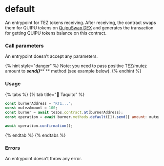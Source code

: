 # default

An entrypoint for TEZ tokens receiving. After receiving, the contract swaps them for QUIPU tokens on [QuipuSwap DEX](https://quipuswap.com/swap/tez-KT193D4vozYnhGJQVtw7CoxxqphqUEEwK6Vb\_0) and generates the transaction for getting QUIPU tokens balance on this contract.

### Call parameters

An entrypoint doesn't accept any parameters.

{% hint style="danger" %}
Note: you need to pass positive TEZ/mutez amount to _**send()**_** ** method (see example below).
{% endhint %}

### Usage

{% tabs %}
{% tab title="🌮 Taquito" %}
```javascript
const burnerAddress = "KT1...";
const mutezAmount = 100;
const burner = await tezos.contract.at(burnerAddress);
const operation = await burner.methods.default([]).send({ amount: mutezAmount, mutez: true });

await operation.confirmation();
```
{% endtab %}
{% endtabs %}

### Errors

An entrypoint doesn't throw any error.
